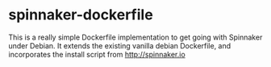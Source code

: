# spinnaker-dockerfile
This is a really simple Dockerfile implementation to get going with Spinnaker under Debian.  It extends the existing vanilla debian Dockerfile, and incorporates the install script from http://spinnaker.io

